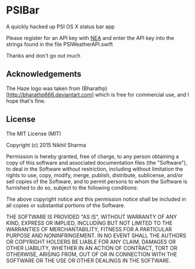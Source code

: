 # PSIBar

A quickly hacked up PSI OS X status bar app

Please register for an API key with [NEA](https://www.nea.gov.sg/api) and enter the API key into the strings found in the file PSIWeatherAPI.swift

Thanks and don't go out much

## Acknowledgements

The Haze logo was taken from (Bharathp)[http://bharathp666.deviantart.com] which is free for commercial use, and I hope that's fine. 


## License

The MIT License (MIT)

Copyright (c) 2015 Nikhil Sharma

Permission is hereby granted, free of charge, to any person obtaining a copy
of this software and associated documentation files (the "Software"), to deal
in the Software without restriction, including without limitation the rights
to use, copy, modify, merge, publish, distribute, sublicense, and/or sell
copies of the Software, and to permit persons to whom the Software is
furnished to do so, subject to the following conditions:

The above copyright notice and this permission notice shall be included in all
copies or substantial portions of the Software.

THE SOFTWARE IS PROVIDED "AS IS", WITHOUT WARRANTY OF ANY KIND, EXPRESS OR
IMPLIED, INCLUDING BUT NOT LIMITED TO THE WARRANTIES OF MERCHANTABILITY,
FITNESS FOR A PARTICULAR PURPOSE AND NONINFRINGEMENT. IN NO EVENT SHALL THE
AUTHORS OR COPYRIGHT HOLDERS BE LIABLE FOR ANY CLAIM, DAMAGES OR OTHER
LIABILITY, WHETHER IN AN ACTION OF CONTRACT, TORT OR OTHERWISE, ARISING FROM,
OUT OF OR IN CONNECTION WITH THE SOFTWARE OR THE USE OR OTHER DEALINGS IN THE
SOFTWARE.
